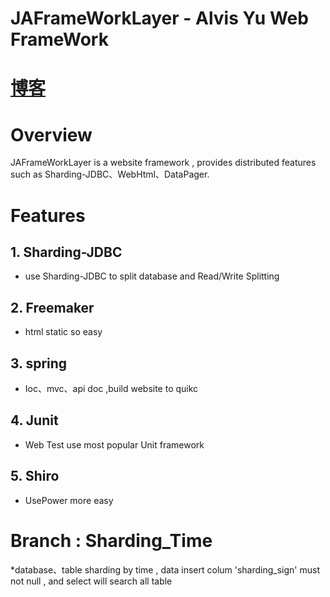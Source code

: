 # JAFrameWorkLayer - Alvis Yu Web FrameWork

# [博客](http://blog.csdn.net/a87922072/article/details/75646289)

# Overview

JAFrameWorkLayer is a website framework , provides distributed features such as Sharding-JDBC、WebHtml、DataPager.

# Features

## 1. Sharding-JDBC
* use Sharding-JDBC to split database and Read/Write Splitting

## 2. Freemaker
* html static so easy

## 3. spring
* Ioc、mvc、api doc ,build website to quikc

## 4. Junit
* Web Test use most popular Unit framework


## 5. Shiro
* UsePower more easy


# Branch : Sharding_Time
*database、table sharding by time ,  data insert colum 'sharding_sign' must not null , and select will search all table
